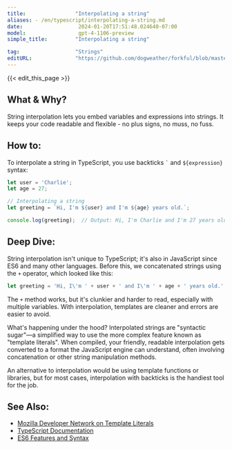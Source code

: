 ```yaml
---
title:                "Interpolating a string"
aliases: - /en/typescript/interpolating-a-string.md
date:                  2024-01-20T17:51:48.024640-07:00
model:                 gpt-4-1106-preview
simple_title:         "Interpolating a string"

tag:                  "Strings"
editURL:              "https://github.com/dogweather/forkful/blob/master/content/en/typescript/interpolating-a-string.md"
---
```


{{< edit_this_page >}}

## What & Why?

String interpolation lets you embed variables and expressions into strings. It keeps your code readable and flexible - no plus signs, no muss, no fuss.

## How to:

To interpolate a string in TypeScript, you use backticks `` ` `` and `${expression}` syntax:

```TypeScript
let user = 'Charlie';
let age = 27;

// Interpolating a string
let greeting = `Hi, I'm ${user} and I'm ${age} years old.`;

console.log(greeting);  // Output: Hi, I'm Charlie and I'm 27 years old.
```

## Deep Dive:

String interpolation isn't unique to TypeScript; it's also in JavaScript since ES6 and many other languages. Before this, we concatenated strings using the `+` operator, which looked like this:

```TypeScript
let greeting = 'Hi, I\'m ' + user + ' and I\'m ' + age + ' years old.';
```

The `+` method works, but it's clunkier and harder to read, especially with multiple variables. With interpolation, templates are cleaner and errors are easier to avoid.

What's happening under the hood? Interpolated strings are "syntactic sugar"—a simplified way to use the more complex feature known as "template literals". When compiled, your friendly, readable interpolation gets converted to a format the JavaScript engine can understand, often involving concatenation or other string manipulation methods.

An alternative to interpolation would be using template functions or libraries, but for most cases, interpolation with backticks is the handiest tool for the job.

## See Also:

- [Mozilla Developer Network on Template Literals](https://developer.mozilla.org/en-US/docs/Web/JavaScript/Reference/Template_literals)
- [TypeScript Documentation](https://www.typescriptlang.org/docs/)
- [ES6 Features and Syntax](http://es6-features.org/#StringInterpolation)

